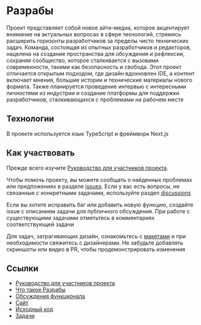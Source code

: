 # Разрабы

Проект представляет собой новое айти-медиа, которое акцентирует внимание на актуальных вопросах в сфере технологий, стремясь расширить горизонты разработчиков за пределы чисто технических задач. Команда, состоящая из опытных разработчиков и редакторов, нацелена на создание пространства для обсуждения и рефлексии, сохраняя сообщество, которое сталкивается с вызовами современности, такими как безопасность и свобода. Этот проект отличается открытым подходом, где дизайн вдохновлен IDE, а контент включает мнения, большие истории и технические материалы нового формата. Также планируется проведение интервью с интересными личностями из индустрии и создание платформы для поддержки разработчиков, сталкивающихся с проблемами на рабочем месте

## Технологии

В проекте используется язык TypeScript и фреймворк Next.js

## Как участвовать

Прежде всего изучите [Руководство для участников проекта](https://github.com/razrabs-media/journal/blob/main/CONTRIBUTING.md).

Чтобы помочь проекту, вы можете сообщать о найденных проблемах или предложениях в разделе [issues](https://github.com/razrabs-media/journal/issues). Если у вас есть вопросы, не связанные с конкретными задачами, используйте раздел [discussions](https://github.com/razrabs-media/journal/discussions)

Если вы хотите исправить баг или добавить новую функцию, создайте issue с описанием задачи для публичного обсуждения. При работе с существующими задачами отметьтесь в комментариях соответствующей задачи

Для задач, затрагивающих дизайн, ознакомьтесь с [макетами](https://www.figma.com/file/NO0RmwhfZnsOjW1cexIVEW/%F0%9F%94%B8-rzrbs?node-id=60%3A2) и при необходимости свяжитесь с дизайнерами. Не забудьте добавлять скриншоты или видео в PR, чтобы продемонстрировать изменения

## Ссылки

* [Руководство для участников проекта](https://github.com/razrabs-media/journal/blob/main/CONTRIBUTING.md)
* [Что такое Разрабы](https://razrabs.ru/post/3c6bcea4-c34a-4650-907a-bca8dd72a310)
* [Обсуждения функционала](https://github.com/razrabs-media/journal/discussions)
* [Сайт](https://razrabs.ru/)
* [Исходный код](https://github.com/razrabs-media/journal)
* [Задачи](https://github.com/razrabs-media/journal/issues)
